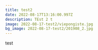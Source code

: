 ```yaml
---
title: test2
date: 2022-08-17T13:16:00.997Z
description: TEst 2 t
image: 2022-08-17-test2/viepongiste.jpg
bg_image: 2022-08-17-test2/201908_2.jpg
---
```

test